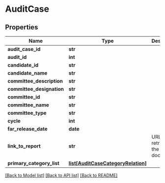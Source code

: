 # AuditCase

## Properties
Name | Type | Description | Notes
------------ | ------------- | ------------- | -------------
**audit_case_id** | **str** |  | [optional] 
**audit_id** | **int** |  | [optional] 
**candidate_id** | **str** |  | [optional] 
**candidate_name** | **str** |  | [optional] 
**committee_description** | **str** |  | [optional] 
**committee_designation** | **str** |  | [optional] 
**committee_id** | **str** |  | [optional] 
**committee_name** | **str** |  | [optional] 
**committee_type** | **str** |  | [optional] 
**cycle** | **int** |  | [optional] 
**far_release_date** | **date** |  | [optional] 
**link_to_report** | **str** |  URL for retrieving the PDF document  | [optional] 
**primary_category_list** | [**list[AuditCaseCategoryRelation]**](AuditCaseCategoryRelation.md) |  | [optional] 

[[Back to Model list]](../README.md#documentation-for-models) [[Back to API list]](../README.md#documentation-for-api-endpoints) [[Back to README]](../README.md)



